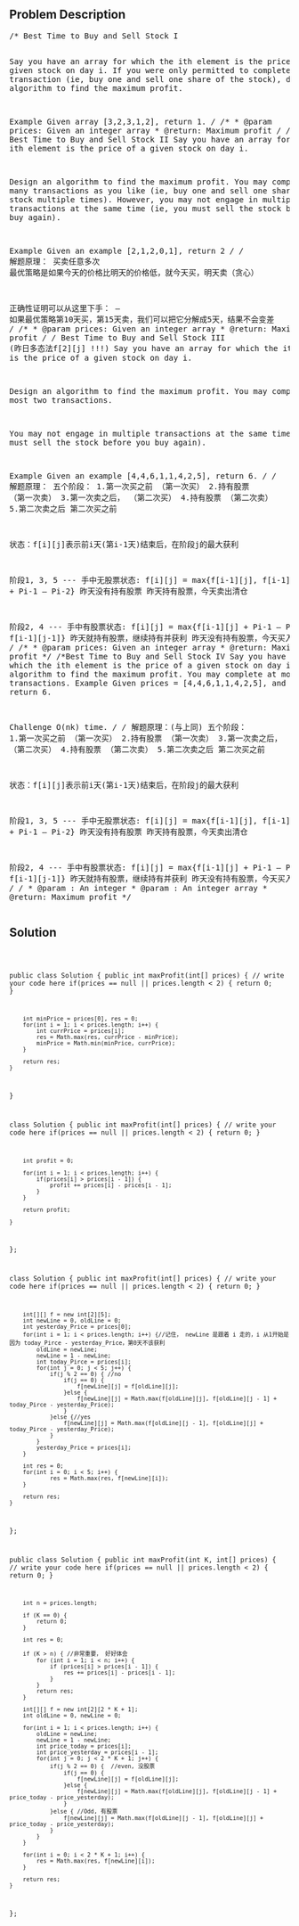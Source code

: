 <!--
<style>
  body { font-family: Arial, sans-serif; }
  .container { max-width: 200px; margin: 0 auto; padding: 10px; }
  .comment-block { background-color: #f9f9f9; padding: 10px; border-left: 5px solid #ccc; width: 200px; margin: 20px auto; overflow-wrap: break-word; white-space: pre-wrap; }
  .code-block { background-color: #f4f4f4; padding: 10px; border: 1px solid #ddd; width: 50%; margin: 20px auto; overflow-wrap: break-word; white-space: pre-wrap; }
</style>
-->

<div class='container'>
<h2>Problem Description</h2>
<div class='comment-block'>
<pre>
/* Best Time to Buy and Sell Stock I

Say you have an array for which the ith element is the price of a given stock on day i.
If you were only permitted to complete at most one transaction (ie, buy one and sell one share of the stock), 
design an algorithm to find the maximum profit.

Example
Given array [3,2,3,1,2], return 1.
*/
    /**
     * @param prices: Given an integer array
     * @return: Maximum profit
     */
/* Best Time to Buy and Sell Stock II 
Say you have an array for which the ith element is the price of a given stock on day i.

Design an algorithm to find the maximum profit. You may complete as many transactions as you like (ie, buy one and sell one share of the stock multiple times). 
However, you may not engage in multiple transactions at the same time (ie, you must sell the stock before you buy again).

Example
Given an example [2,1,2,0,1], return 2
*/
/* 解题原理： 买卖任意多次
最优策略是如果今天的价格比明天的价格低，就今天买，明天卖（贪心）

正确性证明可以从这里下手：
– 如果最优策略第10天买，第15天卖，我们可以把它分解成5天，结果不会变差
*/
    /**
     * @param prices: Given an integer array
     * @return: Maximum profit
     */
/* Best Time to Buy and Sell Stock III (昨日多态法f[2][j]  !!!)
Say you have an array for which the ith element is the price of a given stock on day i.

Design an algorithm to find the maximum profit. You may complete at most two transactions.

You may not engage in multiple transactions at the same time (ie, you must sell the stock before you buy again).

Example
Given an example [4,4,6,1,1,4,2,5], return 6.
*/
/* 解题原理：
五个阶段：
1.第一次买之前   （第一次买）   2.持有股票     （第一次卖）    3.第一次卖之后，     （第二次买）   4.持有股票      （第二次卖）  5.第二次卖之后
                                                          第二次买之前

状态：f[i][j]表示前i天(第i-1天)结束后，在阶段j的最大获利

阶段1,	3,	5	--- 手中无股票状态:
f[i][j]	=	max{f[i-1][j],	       f[i-1][j-1] + Pi-1 – Pi-2}
	            昨天没有持有股票      昨天持有股票，今天卖出清仓


阶段2,	4 --- 手中有股票状态:
f[i][j]	=	max{f[i-1][j]	+	Pi-1 – Pi-2,	f[i-1][j-1]}
                昨天就持有股票，继续持有并获利       昨天没有持有股票，今天买入
*/
    /**
     * @param prices: Given an integer array
     * @return: Maximum profit
     */
/*Best Time to Buy and Sell Stock IV 
Say you have an array for which the ith element is the price of a given stock on day i.
Design an algorithm to find the maximum profit. You may complete at most k transactions.
Example
Given prices = [4,4,6,1,1,4,2,5], and k = 2, return 6.

Challenge 
O(nk) time.
*/
/* 解题原理：(与上同)
五个阶段：
1.第一次买之前   （第一次买）   2.持有股票     （第一次卖）    3.第一次卖之后，     （第二次买）   4.持有股票      （第二次卖）  5.第二次卖之后
                                                          第二次买之前

状态：f[i][j]表示前i天(第i-1天)结束后，在阶段j的最大获利

阶段1,    3,  5   --- 手中无股票状态:
f[i][j] =   max{f[i-1][j],         f[i-1][j-1] + Pi-1 – Pi-2}
                昨天没有持有股票      昨天持有股票，今天卖出清仓


阶段2,    4 --- 手中有股票状态:
f[i][j] =   max{f[i-1][j]   +   Pi-1 – Pi-2,    f[i-1][j-1]}
                昨天就持有股票，继续持有并获利       昨天没有持有股票，今天买入
*/
    /*
     * @param : An integer
     * @param : An integer array
     * @return: Maximum profit
     */
</pre>
</div>

<h2>Solution</h2>
<div class='code-block'>
<pre><code class='language-java'>

public class Solution {
    public int maxProfit(int[] prices) {
        // write your code here
        if(prices == null || prices.length < 2) {
            return 0;
        }
        
        int minPrice = prices[0], res = 0;
        for(int i = 1; i < prices.length; i++) {
            int currPrice = prices[i];
            res = Math.max(res, currPrice - minPrice);
            minPrice = Math.min(minPrice, currPrice);
        }
        
        return res;
    }
}





class Solution {
    public int maxProfit(int[] prices) {
        // write your code here
        if(prices == null || prices.length < 2) {
            return 0;
        }
        
        int profit = 0;
        
        for(int i = 1; i < prices.length; i++) {
            if(prices[i] > prices[i - 1]) {
                profit += prices[i] - prices[i - 1];
            }
        }
        
        return profit;
        
    }
};




class Solution {
    public int maxProfit(int[] prices) {
        // write your code here
        if(prices == null || prices.length < 2) {
            return 0;
        }
        
        int[][] f = new int[2][5];
        int newLine = 0, oldLine = 0;
        int yesterday_Price = prices[0];
        for(int i = 1; i < prices.length; i++) {//记住， newLine 是跟着 i 走的，i 从1开始是因为 today_Pirce - yesterday_Price，第0天不该获利
            oldLine = newLine;
            newLine = 1 - newLine;
            int today_Pirce = prices[i];
            for(int j = 0; j < 5; j++) {
                if(j % 2 == 0) { //no
                    if(j == 0) {
                        f[newLine][j] = f[oldLine][j];
                    }else {
                        f[newLine][j] = Math.max(f[oldLine][j], f[oldLine][j - 1] + today_Pirce - yesterday_Price);
                    }
                }else {//yes
                    f[newLine][j] = Math.max(f[oldLine][j - 1], f[oldLine][j] + today_Pirce - yesterday_Price);
                }
            }
            yesterday_Price = prices[i];
        }
         
        int res = 0;
        for(int i = 0; i < 5; i++) {
                res = Math.max(res, f[newLine][i]);
        }
        
        return res;
    }
};




public class Solution {
    public int maxProfit(int K, int[] prices) {
        // write your code here
        if(prices == null || prices.length < 2) {
            return 0;
        }
        
        int n = prices.length;
        
        if (K == 0) {
            return 0;
        }
        
        int res = 0;
        
        if (K > n) { //非常重要， 好好体会
            for (int i = 1; i < n; i++) {
                if (prices[i] > prices[i - 1]) {
                    res += prices[i] - prices[i - 1];
                }
            }
            return res;
        }
        
        int[][] f = new int[2][2 * K + 1];
        int oldLine = 0, newLine = 0;
        
        for(int i = 1; i < prices.length; i++) {
            oldLine = newLine;
            newLine = 1 - newLine;
            int price_today = prices[i];
            int price_yesterday = prices[i - 1];
            for(int j = 0; j < 2 * K + 1; j++) {
                if(j % 2 == 0) {  //even, 没股票
                    if(j == 0) {
                        f[newLine][j] = f[oldLine][j];
                    }else {
                        f[newLine][j] = Math.max(f[oldLine][j], f[oldLine][j - 1] + price_today - price_yesterday);
                    }
                }else { //Odd, 有股票
                    f[newLine][j] = Math.max(f[oldLine][j - 1], f[oldLine][j] + price_today - price_yesterday);
                }
            }
        }
        
        for(int i = 0; i < 2 * K + 1; i++) {
            res = Math.max(res, f[newLine][i]);
        }
        
        return res;
    }
};


















</code></pre>
</div>
</div>
